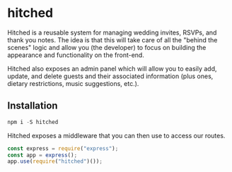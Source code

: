 # hitched

Hitched is a reusable system for managing wedding invites, RSVPs, and thank you notes. The idea is that this will take care of all the "behind the scenes" logic and allow you (the developer) to focus on building the appearance and functionality on the front-end.

Hitched also exposes an admin panel which will allow you to easily add, update, and delete guests and their associated information (plus ones, dietary restrictions, music suggestions, etc.).

## Installation

```js
npm i -S hitched
```

Hitched exposes a middleware that you can then use to access our routes.

```js
const express = require("express");
const app = express();
app.use(require("hitched")());
```

